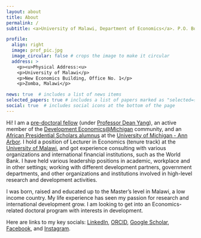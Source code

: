 ```yaml
---
layout: about
title: About
permalink: /
subtitle: <a>University of Malawi, Department of Economics</a>. P.O. Box 280, Zomba. <u>Phone:</u> +265 993 863 439. <u>Email:</u> lastonpmanja@gmail.com | lmanja@unima.ac.mw.

profile:
  align: right
  image: prof_pic.jpg
  image_circular: false # crops the image to make it circular
  address: >
    <p><u>Physical Address:<u>
    <p>University of Malawi</p>
    <p>New Economics Building, Office No. 1</p>
    <p>Zomba, Malawi</p>

news: true  # includes a list of news items
selected_papers: true # includes a list of papers marked as "selected={true}"
social: true  # includes social icons at the bottom of the page
---
```


Hi! I am a [pre-doctoral fellow](https://fordschool.umich.edu/mozambique-research/research-team) (under [Professor Dean Yang](https://fordschool.umich.edu/faculty/dean-yang)), an active member of the [Development Economics@Michigan](https://devecon.umich.edu/people/) community, and an [African Presidential Scholars alumnus](https://ii.umich.edu/asc/umaps/fellows/winter22-umaps.html) at the [University of Michigan - Ann Arbor](https://umich.edu/). I hold a position of Lecturer in Economics (tenure track) at the [University of Malawi](https://www.unima.ac.mw/departments/economics), and got experience consulting with various organizations and international financial institutions, such as the World Bank. I have held various leadership positions in academic, workplace and in other settings; working with different development partners, government departments, and other organizations and institutions involved in high-level research and development activities. 

I was born, raised and educated up to the Master’s level in Malawi, a low income country. My life experience has seen my passion for research and international development grow.  I am looking to get into an Economics-related doctoral program with interests in development.

Here are links to my key socials: [LinkedIn](https://mw.linkedin.com/in/laston-p-manja-68a44995), [ORCID](https://orcid.org/0000-0002-0446-7674), [Google Scholar](https://scholar.google.com/citations?user=sqVwC2oAAAAJ&hl=en), [Facebook](https://www.facebook.com/laston.manja), and [Instagram](https://www.instagram.com/lastonpm/).

